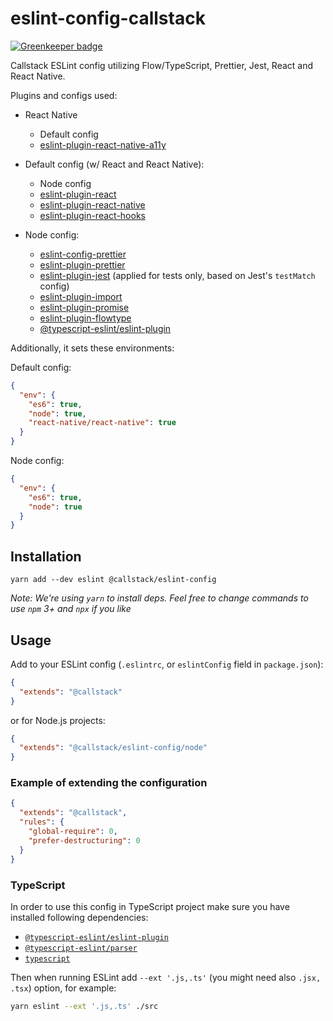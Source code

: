 # eslint-config-callstack

[![Greenkeeper badge](https://badges.greenkeeper.io/callstack/eslint-config-callstack.svg)](https://greenkeeper.io/)

Callstack ESLint config utilizing Flow/TypeScript, Prettier, Jest, React and React Native.

Plugins and configs used:

- React Native
  - Default config
  - [eslint-plugin-react-native-a11y](https://classic.yarnpkg.com/en/package/eslint-plugin-react-native-a11y)

- Default config (w/ React and React Native):
  - Node config
  - [eslint-plugin-react](https://yarnpkg.com/en/package/eslint-plugin-react)
  - [eslint-plugin-react-native](https://yarnpkg.com/en/package/eslint-plugin-react-native)
  - [eslint-plugin-react-hooks](https://yarnpkg.com/en/package/eslint-plugin-react-hooks)
- Node config:
  - [eslint-config-prettier](https://yarnpkg.com/en/package/eslint-config-prettier)
  - [eslint-plugin-prettier](https://yarnpkg.com/en/package/eslint-plugin-prettier)
  - [eslint-plugin-jest](https://yarnpkg.com/en/package/eslint-plugin-jest) (applied for tests only, based on Jest's `testMatch` config)
  - [eslint-plugin-import](https://yarnpkg.com/en/package/eslint-plugin-import)
  - [eslint-plugin-promise](https://yarnpkg.com/en/package/eslint-plugin-promise)
  - [eslint-plugin-flowtype](https://yarnpkg.com/en/package/eslint-plugin-flowtype)
  - [@typescript-eslint/eslint-plugin](https://yarnpkg.com/en/package/@typescript-eslint/eslint-plugin)

Additionally, it sets these environments:

Default config:

```json
{
  "env": {
    "es6": true,
    "node": true,
    "react-native/react-native": true
  }
}
```

Node config:

```json
{
  "env": {
    "es6": true,
    "node": true
  }
}
```

## Installation

```
yarn add --dev eslint @callstack/eslint-config
```

_Note: We're using `yarn` to install deps. Feel free to change commands to use `npm` 3+ and `npx` if you like_

## Usage

Add to your ESLint config (`.eslintrc`, or `eslintConfig` field in `package.json`):

```json
{
  "extends": "@callstack"
}
```

or for Node.js projects:

```json
{
  "extends": "@callstack/eslint-config/node"
}
```

### Example of extending the configuration

```json
{
  "extends": "@callstack",
  "rules": {
    "global-require": 0,
    "prefer-destructuring": 0
  }
}
```

### TypeScript

In order to use this config in TypeScript project make sure you have installed following dependencies:

- [`@typescript-eslint/eslint-plugin`](https://yarnpkg.com/en/package/@typescript-eslint/eslint-plugin)
- [`@typescript-eslint/parser`](https://yarnpkg.com/en/package/@typescript-eslint/parser)
- [`typescript`](https://yarnpkg.com/en/package/typescript)

Then when running ESLint add `--ext '.js,.ts'` (you might need also `.jsx, .tsx`) option, for example:

```bash
yarn eslint --ext '.js,.ts' ./src
```
